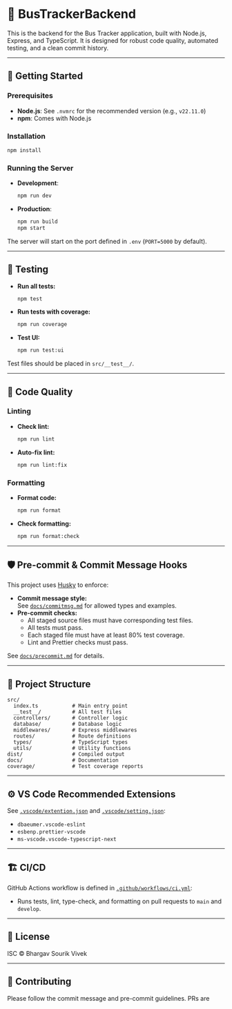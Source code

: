 # 🚌 BusTrackerBackend

This is the backend for the Bus Tracker application, built with Node.js, Express, and TypeScript. It is designed for robust code quality, automated testing, and a clean commit history.

---

## 🚀 Getting Started

### Prerequisites

- **Node.js**: See `.nvmrc` for the recommended version (e.g., `v22.11.0`)
- **npm**: Comes with Node.js

### Installation

```sh
npm install
```

### Running the Server

- **Development**:  
  ```sh
  npm run dev
  ```
- **Production**:  
  ```sh
  npm run build
  npm start
  ```

The server will start on the port defined in `.env` (`PORT=5000` by default).

---

## 🧪 Testing

- **Run all tests:**  
  ```sh
  npm test
  ```
- **Run tests with coverage:**  
  ```sh
  npm run coverage
  ```
- **Test UI:**  
  ```sh
  npm run test:ui
  ```

Test files should be placed in `src/__test__/`.

---

## 🧹 Code Quality

### Linting

- **Check lint:**  
  ```sh
  npm run lint
  ```
- **Auto-fix lint:**  
  ```sh
  npm run lint:fix
  ```

### Formatting

- **Format code:**  
  ```sh
  npm run format
  ```
- **Check formatting:**  
  ```sh
  npm run format:check
  ```

---

## 🛡️ Pre-commit & Commit Message Hooks

This project uses [Husky](https://typicode.github.io/husky/) to enforce:

- **Commit message style:**  
  See [`docs/commitmsg.md`](docs/commitmsg.md) for allowed types and examples.
- **Pre-commit checks:**  
  - All staged source files must have corresponding test files.
  - All tests must pass.
  - Each staged file must have at least 80% test coverage.
  - Lint and Prettier checks must pass.

See [`docs/precommit.md`](docs/precommit.md) for details.

---

## 📝 Project Structure

```
src/
  index.ts           # Main entry point
  __test__/          # All test files
  controllers/       # Controller logic
  database/          # Database logic
  middlewares/       # Express middlewares
  routes/            # Route definitions
  types/             # TypeScript types
  utils/             # Utility functions
dist/                # Compiled output
docs/                # Documentation
coverage/            # Test coverage reports
```

---

## ⚙️ VS Code Recommended Extensions

See [`.vscode/extention.json`](.vscode/extention.json) and [`.vscode/setting.json`](.vscode/setting.json):

- `dbaeumer.vscode-eslint`
- `esbenp.prettier-vscode`
- `ms-vscode.vscode-typescript-next`

---

## 🏗️ CI/CD

GitHub Actions workflow is defined in [`.github/workflows/ci.yml`](.github/workflows/ci.yml):

- Runs tests, lint, type-check, and formatting on pull requests to `main` and `develop`.

---

## 📄 License

ISC © Bhargav Sourik Vivek

---

## 🙏 Contributing

Please follow the commit message and pre-commit guidelines. PRs are